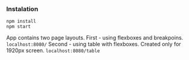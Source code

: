 
### Instalation 

```
npm install
npm start
```

App contains two page layouts. 
First - using flexboxes and breakpoins. `localhost:8080/`
Second - using table with flexboxes. Created only for 1920px screen. `localhost:8080/table`